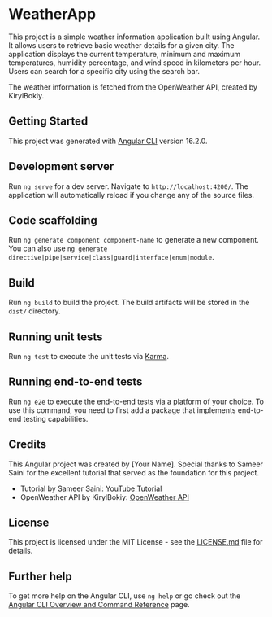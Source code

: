 # WeatherApp

This project is a simple weather information application built using Angular. It allows users to retrieve basic weather details for a given city. The application displays the current temperature, minimum and maximum temperatures, humidity percentage, and wind speed in kilometers per hour. Users can search for a specific city using the search bar.

The weather information is fetched from the OpenWeather API, created by KirylBokiy.

## Getting Started

This project was generated with [Angular CLI](https://github.com/angular/angular-cli) version 16.2.0.

## Development server

Run `ng serve` for a dev server. Navigate to `http://localhost:4200/`. The application will automatically reload if you change any of the source files.

## Code scaffolding

Run `ng generate component component-name` to generate a new component. You can also use `ng generate directive|pipe|service|class|guard|interface|enum|module`.

## Build

Run `ng build` to build the project. The build artifacts will be stored in the `dist/` directory.

## Running unit tests

Run `ng test` to execute the unit tests via [Karma](https://karma-runner.github.io).

## Running end-to-end tests

Run `ng e2e` to execute the end-to-end tests via a platform of your choice. To use this command, you need to first add a package that implements end-to-end testing capabilities.

## Credits

This Angular project was created by [Your Name]. Special thanks to Sameer Saini for the excellent tutorial that served as the foundation for this project.

- Tutorial by Sameer Saini: [YouTube Tutorial](https://youtu.be/psZXU8PTAS8?si=DckXSOnqgULGHAUC)
- OpenWeather API by KirylBokiy: [OpenWeather API](https://openweathermap.org/)

## License

This project is licensed under the MIT License - see the [LICENSE.md](LICENSE.md) file for details.


## Further help

To get more help on the Angular CLI, use `ng help` or go check out the [Angular CLI Overview and Command Reference](https://angular.io/cli) page.

